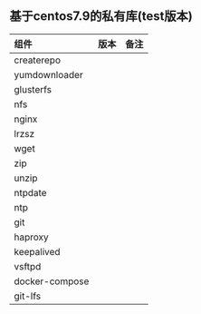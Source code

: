 ## 基于centos7.9的私有库(test版本)   
|组件|版本|备注|
|:------|:------|:------|   
|createrepo|||
|yumdownloader|||
|glusterfs|||   
|nfs|||   
|nginx|||   
|lrzsz|||   
|wget|||   
|zip|||   
|unzip|||   
|ntpdate|||   
|ntp|||   
|git|||   
|haproxy|||   
|keepalived|||  
|vsftpd|||
|docker-compose|||   
git-lfs||||   
